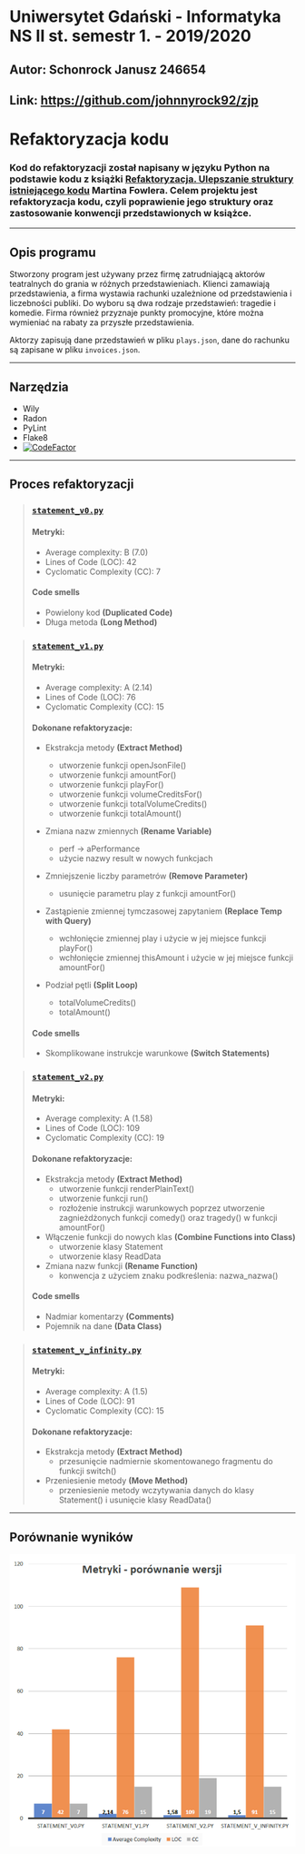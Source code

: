 Uniwersytet Gdański - Informatyka NS II st. semestr 1. - 2019/2020
=
Autor: Schonrock Janusz 246654
-
Link: https://github.com/johnnyrock92/zjp
-
# Refaktoryzacja kodu
### Kod do refaktoryzacji został napisany w języku Python na podstawie kodu z książki [Refaktoryzacja. Ulepszanie struktury istniejącego kodu](https://martinfowler.com/books/refactoring.html) Martina Fowlera. Celem projektu jest refaktoryzacja kodu, czyli poprawienie jego struktury oraz zastosowanie konwencji przedstawionych w książce.

---
## Opis programu
Stworzony program jest używany przez firmę zatrudniającą aktorów teatralnych do grania w różnych przedstawieniach. Klienci zamawiają przedstawienia, a firma wystawia rachunki uzależnione od przedstawienia i liczebności publiki. Do wyboru są dwa rodzaje przedstawień: tragedie i komedie. Firma również przyznaje punkty promocyjne, które można wymieniać na rabaty za przyszłe przedstawienia.

Aktorzy zapisują dane przedstawień w pliku ```plays.json```, dane do rachunku są zapisane w pliku ```invoices.json```.

---

## Narzędzia
+ Wily
+ Radon
+ PyLint
+ Flake8
+ [![CodeFactor](https://www.codefactor.io/repository/github/johnnyrock92/zjp/badge)](https://www.codefactor.io/repository/github/johnnyrock92/zjp)
---

## Proces refaktoryzacji
>### [```statement_v0.py```](https://github.com/johnnyrock92/zjp/blob/master/V0/statement_v0.py)
>#### Metryki:
>+ Average complexity: B (7.0)
>+ Lines of Code (LOC): 42
>+ Cyclomatic Complexity (CC): 7
>
>#### Code smells
>+ Powielony kod **(Duplicated Code)**
>+ Długa metoda **(Long Method)**


>### [```statement_v1.py```](https://github.com/johnnyrock92/zjp/blob/master/V1/statement_v1.py)
>#### Metryki:
>+ Average complexity: A (2.14)
>+ Lines of Code (LOC): 76
>+ Cyclomatic Complexity (CC): 15
>
>#### Dokonane refaktoryzacje:
> + Ekstrakcja metody **(Extract Method)**
>    - utworzenie funkcji openJsonFile()
>    - utworzenie funkcji amountFor()
>    - utworzenie funkcji playFor()
>    - utworzenie funkcji volumeCreditsFor()
>    - utworzenie funkcji totalVolumeCredits()
>    - utworzenie funkcji totalAmount()
>
> + Zmiana nazw zmiennych **(Rename Variable)**
>    - perf -> aPerformance
>    - użycie nazwy result w nowych funkcjach
>
> + Zmniejszenie liczby parametrów **(Remove Parameter)**
>    - usunięcie parametru play z funkcji amountFor()
>
> + Zastąpienie zmiennej tymczasowej zapytaniem **(Replace Temp with Query)**
>    - wchłonięcie zmiennej play i użycie w jej miejsce funkcji playFor()
>    - wchłonięcie zmiennej thisAmount i użycie w jej miejsce funkcji amountFor()
> + Podział pętli **(Split Loop)**
>   - totalVolumeCredits()
>   - totalAmount()
>
>#### Code smells
> + Skomplikowane instrukcje warunkowe **(Switch Statements)**

>### [```statement_v2.py```](https://github.com/johnnyrock92/zjp/blob/master/V2/statement_v2.py)
>#### Metryki:
> + Average complexity: A (1.58)
> + Lines of Code (LOC): 109
> + Cyclomatic Complexity (CC): 19
>
>#### Dokonane refaktoryzacje:
> + Ekstrakcja metody **(Extract Method)**
>   - utworzenie funkcji renderPlainText()
>   - utworzenie funkcji run()
>   - rozłożenie instrukcji warunkowych poprzez utworzenie zagnieżdżonych funkcji comedy() oraz tragedy() w funkcji amountFor()
> + Włączenie funkcji do nowych klas **(Combine Functions into Class)**
>   - utworzenie klasy Statement
>   - utworzenie klasy ReadData
> + Zmiana nazw funkcji **(Rename Function)**
>   - konwencja z użyciem znaku podkreślenia: nazwa_nazwa()
>
>#### Code smells
> + Nadmiar komentarzy **(Comments)**
> + Pojemnik na dane **(Data Class)**


>### [```statement_v_infinity.py```](https://github.com/johnnyrock92/zjp/blob/master/V_Infinity/statement_v_infinity.py)
>#### Metryki:
> + Average complexity: A (1.5)
> + Lines of Code (LOC): 91
> + Cyclomatic Complexity (CC): 15
>
>#### Dokonane refaktoryzacje:
> + Ekstrakcja metody **(Extract Method)**
>   - przesunięcie nadmiernie skomentowanego fragmentu do funkcji switch()
> + Przeniesienie metody **(Move Method)**
>   - przeniesienie metody wczytywania danych do klasy Statement() i usunięcie klasy ReadData()
---
## Porównanie wyników
<p align="center">
  <img src="Images/wykres.png">
</p>